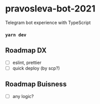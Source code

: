 # pravosleva-bot-2021

Telegram bot experience with TypeScript

### `yarn dev`

## Roadmap DX
- [ ] eslint, prettier
- [ ] quick deploy (by scp?)

## Roadmap Buisness
- [ ] any logic?
